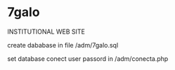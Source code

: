 # 7galo
INSTITUTIONAL WEB SITE

create dababase in file /adm/7galo.sql

set database conect user passord in /adm/conecta.php
